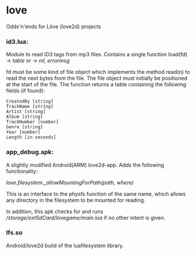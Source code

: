 # love
Odds'n'ends for Löve (love2d) projects


### id3.lua:

Module to read ID3 tags from mp3 files.
Contains a single function load(fd) -> *table* or -> *nil, errormsg*

fd must be some kind of file object which implements the method read(n) to read the next <n> bytes from the file.
The file object must initially be positioned at the start of the file. 
The function returns a table containing the following fields (if found):

	CreatedBy [string]
	TrackName [string]
	Artist [string]
	Album [string]
	TrackNumber [number]
	Genre [string]
	Year [number]
	Length [in seconds]




### app_debug.apk:

A slightly modified Android(ARM) love2d-app.
Adds the following functionality:

*love.filesystem._allowMountingForPath(path, where)*

This is an interface to the physfs function of the same name, which allows any directory in the filesystem to
be mounted for reading.

In addition, this apk checks for and runs */storage/extSdCard/lovegame/main.lua* if no other intent is given.


### lfs.so

Android/love2d build of the luafilesystem library.


